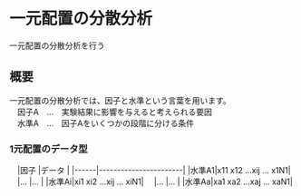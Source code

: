 一元配置の分散分析
=================
一元配置の分散分析を行う

## 概要

一元配置の分散分析では、因子と水準という言葉を用います。  
　因子A　...　実験結果に影響を与えると考えられる要因  
　水準A　...　因子Aをいくつかの段階に分ける条件  

### 1元配置のデータ型
　|因子   |データ                 |
  |------|-----------------------|
  |水準A1|x11 x12 ...xij ... x1N1|
　|...   |...                    |
  |水準Ai|xi1 xi2 ...xij ... xiN1|
　|...   |...                    |
  |水準Aa|xa1 xa2 ...xaj ... xaN1|

